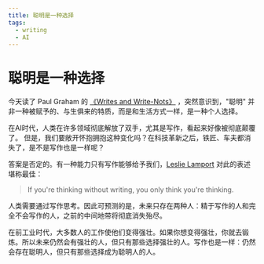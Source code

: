 ```yaml
---
title: 聪明是一种选择
tags:
  - writing
  - AI
---
```


# 聪明是一种选择

今天读了 Paul Graham
的 [《Writes and Write-Nots》](https://paulgraham.com/writes.html?continueFlag=93ed27cd2cd725fa5a9c89ebaee07304)
，突然意识到，"聪明" 并非一种被赋予的、与生俱来的特质，而是和生活方式一样，是一种个人选择。

在AI时代，人类在许多领域彻底解放了双手，尤其是写作，看起来好像被彻底颠覆了。 但是，我们要敞开怀抱拥抱这种变化吗？在科技革新之后，铁匠、车夫都消失了，是不是写作也是一样呢？

答案是否定的。有一种能力只有写作能够给予我们，[Leslie Lamport](https://en.wikipedia.org/wiki/Leslie_Lamport) 对此的表述堪称最佳：
> If you're thinking without writing, you only think you're thinking.

人类需要通过写作思考。因此可预测的是，未来只存在两种人：精于写作的人和完全不会写作的人，之前的中间地带将彻底消失殆尽。

在前工业时代，大多数人的工作使他们变得强壮。如果你想变得强壮，你就去锻炼。所以未来仍然会有强壮的人，但只有那些选择强壮的人。写作也是一样：仍然会存在聪明人，但只有那些选择成为聪明人的人。